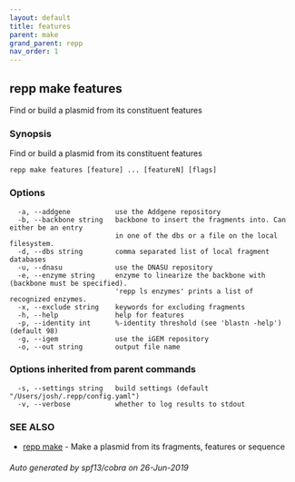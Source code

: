 ```yaml
---
layout: default
title: features
parent: make
grand_parent: repp
nav_order: 1
---
```

## repp make features

Find or build a plasmid from its constituent features

### Synopsis

Find or build a plasmid from its constituent features

```
repp make features [feature] ... [featureN] [flags]
```

### Options

```
  -a, --addgene           use the Addgene repository
  -b, --backbone string   backbone to insert the fragments into. Can either be an entry 
                          in one of the dbs or a file on the local filesystem.
  -d, --dbs string        comma separated list of local fragment databases
  -u, --dnasu             use the DNASU repository
  -e, --enzyme string     enzyme to linearize the backbone with (backbone must be specified).
                          'repp ls enzymes' prints a list of recognized enzymes.
  -x, --exclude string    keywords for excluding fragments
  -h, --help              help for features
  -p, --identity int      %-identity threshold (see 'blastn -help') (default 98)
  -g, --igem              use the iGEM repository
  -o, --out string        output file name
```

### Options inherited from parent commands

```
  -s, --settings string   build settings (default "/Users/josh/.repp/config.yaml")
  -v, --verbose           whether to log results to stdout
```

### SEE ALSO

* [repp make](repp_make)	 - Make a plasmid from its fragments, features or sequence

###### Auto generated by spf13/cobra on 26-Jun-2019
